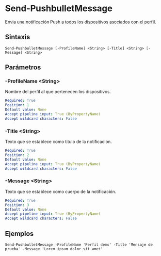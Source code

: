 # Send-PushbulletMessage

Envia una notificación Push a todos los dispositivos asociados con el perfil.

## Sintaxis

```
Send-PushbulletMessage [-ProfileName] <String> [-Title] <String> [-Message] <String>
```

## Parámetros

### -ProfileName \<String\>
Nombre del perfil al que pertenecen los dispositivos.
```yaml
Required: True
Position: 1
Default value: None
Accept pipeline input: True (ByPropertyName)
Accept wildcard characters: False
```

### -Title \<String\>
Texto que se establece como titulo de la notificación.
```yaml
Required: True
Position: 2
Default value: None
Accept pipeline input: True (ByPropertyName)
Accept wildcard characters: False
```


### -Message \<String\>
Texto que se establece como cuerpo de la notificación.
```yaml
Required: True
Position: 3
Default value: None
Accept pipeline input: True (ByPropertyName)
Accept wildcard characters: False
```

## Ejemplos

```
Send-PushbulletMessage -ProfileName 'Perfil demo' -Title 'Mensaje de prueba' -Message 'Lorem ipsum dolor sit amet'
```
 
 
